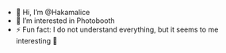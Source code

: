 - 👋 Hi, I’m @Hakamalice
- 👀 I’m interested in Photobooth
- ⚡ Fun fact: I do not understand everything, but it seems to me interesting 💞
